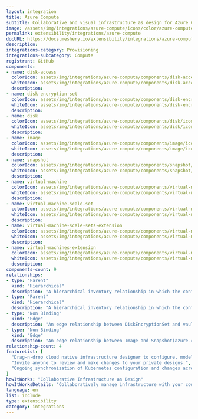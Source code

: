 ```yaml
---
layout: integration
title: Azure Compute
subtitle: Collaborative and visual infrastructure as design for Azure Compute
image: /assets/img/integrations/azure-compute/icons/color/azure-compute-color.svg
permalink: extensibility/integrations/azure-compute
docURL: https://docs.meshery.io/extensibility/integrations/azure-compute
description: 
integrations-category: Provisioning
integrations-subcategory: Compute
registrant: GitHub
components: 
- name: disk-access
  colorIcon: assets/img/integrations/azure-compute/components/disk-access/icons/color/disk-access-color.svg
  whiteIcon: assets/img/integrations/azure-compute/components/disk-access/icons/white/disk-access-white.svg
  description: 
- name: disk-encryption-set
  colorIcon: assets/img/integrations/azure-compute/components/disk-encryption-set/icons/color/disk-encryption-set-color.svg
  whiteIcon: assets/img/integrations/azure-compute/components/disk-encryption-set/icons/white/disk-encryption-set-white.svg
  description: 
- name: disk
  colorIcon: assets/img/integrations/azure-compute/components/disk/icons/color/disk-color.svg
  whiteIcon: assets/img/integrations/azure-compute/components/disk/icons/white/disk-white.svg
  description: 
- name: image
  colorIcon: assets/img/integrations/azure-compute/components/image/icons/color/image-color.svg
  whiteIcon: assets/img/integrations/azure-compute/components/image/icons/white/image-white.svg
  description: 
- name: snapshot
  colorIcon: assets/img/integrations/azure-compute/components/snapshot/icons/color/snapshot-color.svg
  whiteIcon: assets/img/integrations/azure-compute/components/snapshot/icons/white/snapshot-white.svg
  description: 
- name: virtual-machine
  colorIcon: assets/img/integrations/azure-compute/components/virtual-machine/icons/color/virtual-machine-color.svg
  whiteIcon: assets/img/integrations/azure-compute/components/virtual-machine/icons/white/virtual-machine-white.svg
  description: 
- name: virtual-machine-scale-set
  colorIcon: assets/img/integrations/azure-compute/components/virtual-machine-scale-set/icons/color/virtual-machine-scale-set-color.svg
  whiteIcon: assets/img/integrations/azure-compute/components/virtual-machine-scale-set/icons/white/virtual-machine-scale-set-white.svg
  description: 
- name: virtual-machine-scale-sets-extension
  colorIcon: assets/img/integrations/azure-compute/components/virtual-machine-scale-sets-extension/icons/color/virtual-machine-scale-sets-extension-color.svg
  whiteIcon: assets/img/integrations/azure-compute/components/virtual-machine-scale-sets-extension/icons/white/virtual-machine-scale-sets-extension-white.svg
  description: 
- name: virtual-machines-extension
  colorIcon: assets/img/integrations/azure-compute/components/virtual-machines-extension/icons/color/virtual-machines-extension-color.svg
  whiteIcon: assets/img/integrations/azure-compute/components/virtual-machines-extension/icons/white/virtual-machines-extension-white.svg
  description: 
components-count: 9
relationships: 
- type: "Parent"
  kind: "Hierarchical"
  description: "A hierarchical inventory relationship in which the configuration of Virtual Machine Scale Set(parent component) is patched with the configuration of Virtual Machine Scale Set Extension(child component). "
- type: "Parent"
  kind: "Hierarchical"
  description: "A hierarchical inventory relationship in which the configuration of Virtual Machine(parent component) is patched with the configuration of Virtual Machine Extension(child component). "
- type: "Non Binding"
  kind: "Edge"
  description: "An edge relationship between DiskEncryptionSet and vault(azure-key-vault)"
- type: "Non Binding"
  kind: "Edge"
  description: "An edge relationship between Image and Snapshot(azure-compute)"
relationship-count: 4
featureList: [
  "Drag-n-drop cloud native infrastructure designer to configure, model, and deploy your workloads.",
  "Invite anyone to review and make changes to your private designs.",
  "Ongoing synchronization of Kubernetes configuration and changes across any number of clusters."
]
howItWorks: "Collaborative Infrastructure as Design"
howItWorksDetails: "Collaboratively manage infrastructure with your coworkers synchronously sharing the same designs."
language: en
list: include
type: extensibility
category: integrations
---
```

